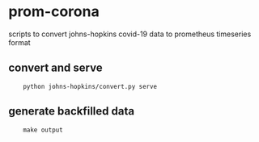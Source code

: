 # prom-corona

scripts to convert johns-hopkins covid-19 data to prometheus timeseries format

## convert and serve

```
    python johns-hopkins/convert.py serve
```

## generate backfilled data

```
    make output
```
